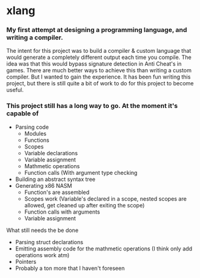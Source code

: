 # xlang

### My first attempt at designing a programming language, and writing a compiler.

The intent for this project was to build a compiler & custom language that would generate a completely different output each time you compile.
The idea was that this would bypass signature detection in Anti Cheat's in games. There are much better ways to achieve this than writing a custom compiler. But I wanted to gain the experience.
It has been fun writing this project, but there is still quite a bit of work to do for this project to become useful.

### This project still has a long way to go. At the moment it's capable of
  - Parsing code
    - Modules
    - Functions
    - Scopes
    - Variable declarations
    - Variable assignment
    - Mathmetic operations
    - Function calls (With argument type checking
  - Building an abstract syntax tree
  - Generating x86 NASM
    - Function's are assembled
    - Scopes work (Variable's declared in a scope, nested scopes are allowed, get cleaned up after exiting the scope)
    - Function calls with arguments
    - Variable assignment
   
What still needs the be done
  - Parsing struct declarations
  - Emitting assembly code for the mathmetic operations (I think only add operations work atm)
  - Pointers
  - Probably a ton more that I haven't foreseen 
